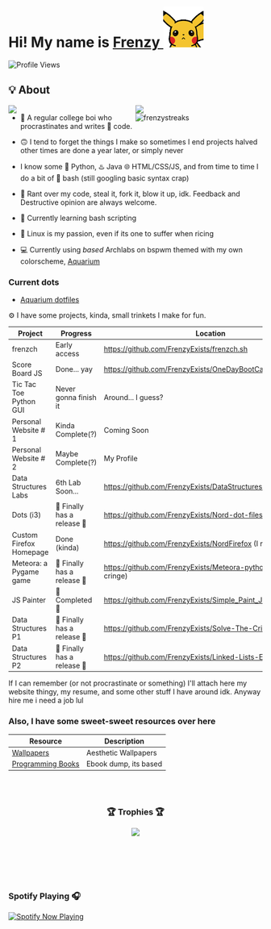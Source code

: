 
# Hi! My name is [Frenzy ](https://frenzyexists.github.io/Webfolio/) <img src="https://raw.githubusercontent.com/FrenzyExists/FrenzyExists/master/pikahello.gif" width="80px">

![Profile Views](https://api.ghprofile.me/view?username=frenzyexists&color=2E3440&label=profile_views)

## 💡 About
<a href="https://github.com/NNBnh">
  <img align="right" width="50%" src="https://github-readme-stats.vercel.app/api?username=FrenzyExists&show_icons=true&title_color=E6DFB8&text_color=cddbf9&icon_color=caf6bb&bg_color=20202A">
  <img align="right" width="50%" src="https://github-readme-streak-stats.herokuapp.com/?user=FrenzyExists&currStreakLabel=E6DFB8&sideLabels=cddbf9&currStreakNum=caf6bb&sideNums=E6DFB8&dates=E6DFB8&ring=cddbf9&fire=cddbf9&stroke=caf6bb&background=20202A">
  <img align="right" width="50%" src="https://github-readme-stats.vercel.app/api/top-langs/?username=frenzyexists&layout=compact&title_color=E6DFB8&text_color=cddbf9&icon_color=caf6bb&bg_color=20202A" alt="frenzystreaks" />
</a>

- 📓 A regular college boi who procrastinates and writes 💩 code.

- 🙃 I tend to forget the things I make so sometimes I end projects halved other times are done a year later, or simply never

 - I know some 🐍 Python, ♨️ Java 🌐 HTML/CSS/JS, and from time to time I do a bit of 🚀 bash (still googling basic syntax crap)

- 👯 Rant over my code, steal it, fork it, blow it up, idk. Feedback and Destructive opinion are always welcome.

- 🌱 Currently learning bash scripting

- 👾 Linux is my passion, even if its one to suffer when ricing

- 💻 Currently using *based* Archlabs on bspwm themed with my own colorscheme, [Aquarium](https://github.com/FrenzyExists/aquarium-vim)

### Current dots
- [Aquarium dotfiles](https://github.com/FrenzyExists/dotfiles)

⚙️ I have some projects, kinda, small trinkets I make for fun.

Project                     | Progress                       | Location
-----------                 | --------                       |--------                                                              |
frenzch                     | Early access                   | https://github.com/FrenzyExists/frenzch.sh                           |
Score Board JS              | Done... yay                    | https://github.com/FrenzyExists/OneDayBootCagmpScoreboard             |
Tic Tac Toe Python GUI      | Never gonna finish it          | Around... I guess?                                                   |
Personal Website # 1        | Kinda Complete(?)              | Coming Soon                                                          |
Personal Website # 2        | Maybe Complete(?)              | My Profile                                                           |
Data Structures Labs        | 6th Lab Soon...                | https://github.com/FrenzyExists/DataStructuresLab                    |
Dots (i3)                   | 🎉 Finally has a release 🎉    | https://github.com/FrenzyExists/Nord-dot-files-i3                    |
Custom Firefox Homepage     | Done (kinda)                   | https://github.com/FrenzyExists/NordFirefox (I remembered)           |
Meteora: a Pygame game      | 🎉 Finally has a release 🎉    | https://github.com/FrenzyExists/Meteora-python (enjoy the cringe)    |
JS Painter                  | 🎉 Completed 🎉                | https://github.com/FrenzyExists/Simple_Paint_JS                      |
Data Structures P1          | 🎉 Finally has a release 🎉    | https://github.com/FrenzyExists/Solve-The-Crime                      |
Data Structures P2          | 🎉 Finally has a release 🎉    | https://github.com/FrenzyExists/Linked-Lists-Everywhere              |

If I can remember (or not procrastinate or something) I'll attach here my website thingy, my resume, and some other stuff I have around idk. Anyway hire me i need a job lul

### Also, I have some sweet-sweet resources over here
Resource                                                  | Description
-----------                                               | --------
[Wallpapers](https://github.com/FrenzyExists/wallpapers)  | Aesthetic Wallpapers
[Programming Books](https://github.com/FrenzyExists/programming-books) | Ebook dump, its based

<br/><br/>

<h3 align="center">🏆 Trophies 🏆</h3>
<p align="center"><img src="https://github-profile-trophy.vercel.app/?username=frenzyexists&title=Stars,Followers,Commit,PR,Repo,MultiLanguage&theme=nord&no-frame=true&margin-w=20"></p>

<br/><br/><br/><br/>

### Spotify Playing 🎧 
[<img src="https://spotify-now-playing-hhsy1ompp-frenzyexists.vercel.app/api/spotify-playing" alt="Spotify Now Playing" width="350" />](https://open.spotify.com/user/31384113f5b94495bfa760f151223b29)
